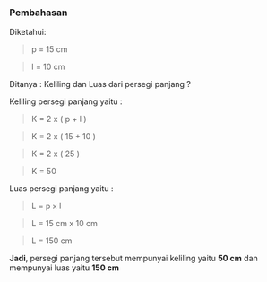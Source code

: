 ### **Pembahasan**

Diketahui:

>p = 15 cm

>l = 10 cm

Ditanya : Keliling dan Luas dari persegi panjang ?

Keliling persegi panjang yaitu :

>K = 2 x ( p + l )

>K = 2 x ( 15 + 10 )

>K = 2 x ( 25 )

>K = 50


Luas persegi panjang yaitu :

>L = p x l

>L = 15 cm x 10 cm

>L = 150 cm

**Jadi**, persegi panjang tersebut mempunyai keliling yaitu **50 cm** dan mempunyai luas yaitu **150 cm**